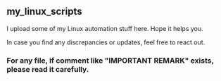 ## my_linux_scripts

I upload some of my Linux automation stuff here. Hope it helps you.

In case you find any discrepancies or updates, feel free to react out.

### For any file, if comment like "IMPORTANT REMARK" exists, please read it carefully.
